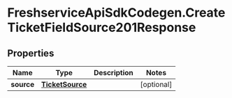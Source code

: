 # FreshserviceApiSdkCodegen.CreateTicketFieldSource201Response

## Properties

| Name       | Type                                | Description | Notes      |
| ---------- | ----------------------------------- | ----------- | ---------- |
| **source** | [**TicketSource**](TicketSource.md) |             | [optional] |
